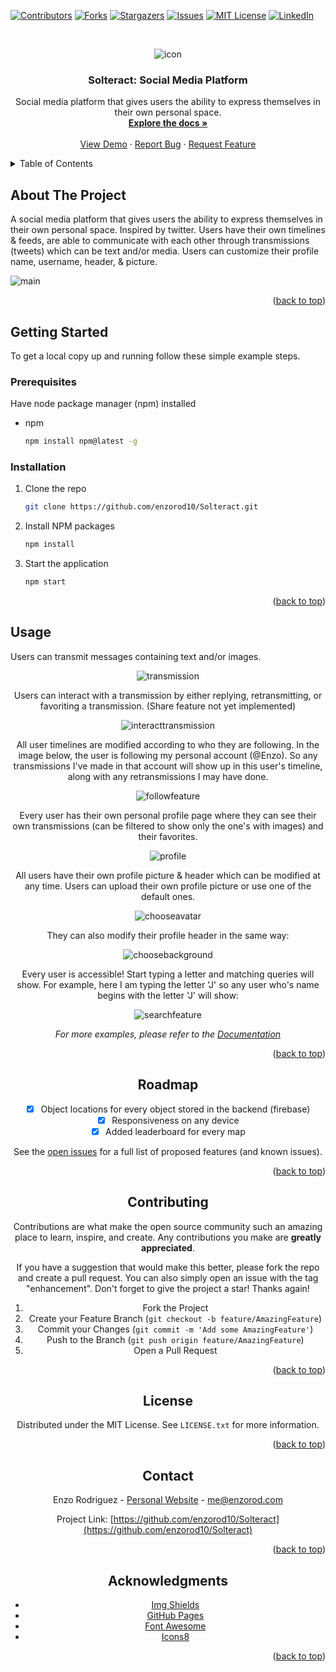 <a name="readme-top"></a>

[![Contributors][contributors-shield]][contributors-url]
[![Forks][forks-shield]][forks-url]
[![Stargazers][stars-shield]][stars-url]
[![Issues][issues-shield]][issues-url]
[![MIT License][license-shield]][license-url]
[![LinkedIn][linkedin-shield]][linkedin-url]

<!-- PROJECT LOGO -->
<br />
<div align="center">

![icon](https://user-images.githubusercontent.com/93365813/194522997-45764c97-510c-42b7-87ca-77c6204913c2.png)

<h3 align="center">Solteract: Social Media Platform</h3>

  <p align="center">
    Social media platform that gives users the ability to express themselves in their own personal space.
    <br />
    <a href="https://github.com/enzorod10/Solteract"><strong>Explore the docs »</strong></a>
    <br />
    <br />
    <a href="soterak-1f634.web.app/">View Demo</a>
    ·
    <a href="https://github.com/enzorod10/Solteract/issues">Report Bug</a>
    ·
    <a href="https://github.com/enzorod10/Solteract/issues">Request Feature</a>
  </p>
</div>

<!-- TABLE OF CONTENTS -->
<details>
  <summary>Table of Contents</summary>
  <ol>
    <li>
      <a href="#about-the-project">About The Project</a>
    </li>
    <li>
      <a href="#getting-started">Getting Started</a>
      <ul>
        <li><a href="#prerequisites">Prerequisites</a></li>
        <li><a href="#installation">Installation</a></li>
      </ul>
    </li>
    <li><a href="#usage">Usage</a></li>
    <li><a href="#roadmap">Roadmap</a></li>
    <li><a href="#contributing">Contributing</a></li>
    <li><a href="#license">License</a></li>
    <li><a href="#contact">Contact</a></li>
    <li><a href="#acknowledgments">Acknowledgments</a></li>
  </ol>
</details>

<!-- ABOUT THE PROJECT -->
## About The Project
A social media platform that gives users the ability to express themselves in their own personal space. Inspired by twitter. Users have their own timelines & feeds, are able to communicate with each other through transmissions (tweets) which can be text and/or media. Users can customize their profile name, username, header, & picture.

![main](https://user-images.githubusercontent.com/93365813/194524132-943a1d7a-ed20-4964-a16a-84930e9ccd50.png)

<p align="right">(<a href="#readme-top">back to top</a>)</p>


<!-- GETTING STARTED -->
## Getting Started

To get a local copy up and running follow these simple example steps.

### Prerequisites

Have node package manager (npm) installed
* npm
  ```sh
  npm install npm@latest -g
  ```

### Installation

1. Clone the repo
   ```sh
   git clone https://github.com/enzorod10/Solteract.git
   ```
2. Install NPM packages
   ```sh
   npm install
   ```
3. Start the application
   ```sh
   npm start
   ```

<p align="right">(<a href="#readme-top">back to top</a>)</p>



<!-- USAGE EXAMPLES -->
## Usage

Users can transmit messages containing text and/or images.

<div align='center'>

![transmission](https://user-images.githubusercontent.com/93365813/194524512-7f688a0b-8141-4f3b-be07-ea66a1edf07a.png)

<div>

Users can interact with a transmission by either replying, retransmitting, or favoriting a transmission. (Share feature not yet implemented)

<div align='center'>

![interacttransmission](https://user-images.githubusercontent.com/93365813/194524732-b88353fe-effc-47eb-89d9-f97f1089e4b4.png)

<div>

All user timelines are modified according to who they are following. In the image below, the user is following my personal account (@Enzo). So any transmissions I've made in that account will show up in this user's timeline, along with any retransmissions I may have done.

<div align='center'>

![followfeature](https://user-images.githubusercontent.com/93365813/194525202-b083503d-cbb7-48c6-aef0-c45b29cf630a.png)

</div>

Every user has their own personal profile page where they can see their own transmissions (can be filtered to show only the one's with images) and their favorites.

<div align='center'>

![profile](https://user-images.githubusercontent.com/93365813/194525404-e7af9aad-946e-4ecf-a157-2d6f25867af6.png)

</div>

All users have their own profile picture & header which can be modified at any time. Users can upload their own profile picture or use one of the default ones.

<div align='center'>

![chooseavatar](https://user-images.githubusercontent.com/93365813/194525698-5037243f-5206-46b3-9e63-43c7b5df89cb.png)

</div>

They can also modify their profile header in the same way: 

<div align='center'>

![choosebackground](https://user-images.githubusercontent.com/93365813/194525797-9e691ad6-7ee1-480a-9d38-8063a6cbb5a6.png)

</div>

Every user is accessible! Start typing a letter and matching queries will show. For example, here I am typing the letter 'J' so any user who's name begins with the letter 'J' will show:

<div align='center'>

![searchfeature](https://user-images.githubusercontent.com/93365813/194526015-d5fc1f9c-c1cf-4783-b143-11634355cfb1.png)

</div>

_For more examples, please refer to the [Documentation](https://github.com/enzorod10/Solteract.git)_

<p align="right">(<a href="#readme-top">back to top</a>)</p>



<!-- ROADMAP -->
## Roadmap

- [x] Object locations for every object stored in the backend (firebase)
- [x] Responsiveness on any device
- [x] Added leaderboard for every map

See the [open issues](https://github.com/enzorod10/Solteract/issues) for a full list of proposed features (and known issues).

<p align="right">(<a href="#readme-top">back to top</a>)</p>



<!-- CONTRIBUTING -->
## Contributing

Contributions are what make the open source community such an amazing place to learn, inspire, and create. Any contributions you make are **greatly appreciated**.

If you have a suggestion that would make this better, please fork the repo and create a pull request. You can also simply open an issue with the tag "enhancement".
Don't forget to give the project a star! Thanks again!

1. Fork the Project
2. Create your Feature Branch (`git checkout -b feature/AmazingFeature`)
3. Commit your Changes (`git commit -m 'Add some AmazingFeature'`)
4. Push to the Branch (`git push origin feature/AmazingFeature`)
5. Open a Pull Request

<p align="right">(<a href="#readme-top">back to top</a>)</p>



<!-- LICENSE -->
## License

Distributed under the MIT License. See `LICENSE.txt` for more information.

<p align="right">(<a href="#readme-top">back to top</a>)</p>



<!-- CONTACT -->
## Contact

Enzo Rodriguez - [Personal Website](https://enzorod.com) - me@enzorod.com

Project Link: [https://github.com/enzorod10/Solteract](https://github.com/enzorod10/Solteract)

<p align="right">(<a href="#readme-top">back to top</a>)</p>



<!-- ACKNOWLEDGMENTS -->
## Acknowledgments

* [Img Shields](https://shields.io)
* [GitHub Pages](https://pages.github.com)
* [Font Awesome](https://fontawesome.com)
* [Icons8](https://icons8.com/)

<p align="right">(<a href="#readme-top">back to top</a>)</p>



<!-- MARKDOWN LINKS & IMAGES -->
<!-- https://www.markdownguide.org/basic-syntax/#reference-style-links -->
[contributors-shield]: https://img.shields.io/github/contributors/enzorod10/Solteract.svg?style=for-the-badge
[contributors-url]: https://github.com/enzorod10/Solteract/graphs/contributors
[forks-shield]: https://img.shields.io/github/forks/enzorod10/Solteract.svg?style=for-the-badge
[forks-url]: https://github.com/enzorod10/Solteract/network/members
[stars-shield]: https://img.shields.io/github/stars/enzorod10/Solteract.svg?style=for-the-badge
[stars-url]: https://github.com/enzorod10/Solteract/stargazers
[issues-shield]: https://img.shields.io/github/issues/enzorod10/Solteract.svg?style=for-the-badge
[issues-url]: https://github.com/enzorod10/Solteract/issues
[license-shield]: https://img.shields.io/github/license/enzorod10/Solteract.svg?style=for-the-badge
[license-url]: https://github.com/enzorod10/Solteract/blob/main/LICENSE
[linkedin-shield]: https://img.shields.io/badge/-LinkedIn-black.svg?style=for-the-badge&logo=linkedin&colorB=555
[linkedin-url]: https://linkedin.com/in/enzo-rod

